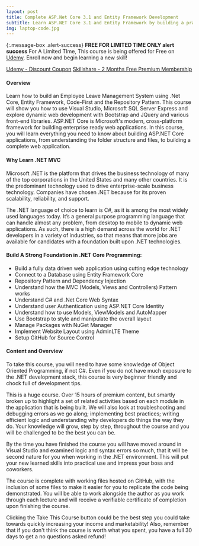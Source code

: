 ```yaml
---
layout: post
title: Complete ASP.Net Core 3.1 and Entity Framework Development
subtitle: Learn ASP.NET Core 3.1 and Entity Framework by building a practical Employee Leave Management System.
img: laptop-code.jpg
---
```

{:.message-box .alert-success}
**FREE FOR LIMITED TIME ONLY alert success** 
For A Limited TIme, This course is being offered for Free on <a href="http://bit.ly/30oniUV" target="_blank" class="btn std-btn btn-xlg btn-common btn-block">Udemy</a>. Enroll now and begin learning a new skill!

<div class="text-center jumbotron">
    <a href="http://bit.ly/30oniUV" target="_blank" class="btn std-btn btn-xlg btn-common btn-block">Udemy - Discount Coupon</a>
    <a href="https://skl.sh/2TjAJ7f" target="_blank" class="btn std-btn btn-xlg btn-common btn-block">Skillshare - 2 Months Free Premium Membership</a>
</div>

#### Overview
Learn how to build an Employee Leave Management System using .Net Core, Entity Framework, Code-First and the Repository Pattern. This course will show you how to use Visual Studio, Microsoft SQL Server Express and explore dynamic web development with Bootstrap and JQuery and various front-end libraries. ASP.NET Core is Microsoft's modern, cross-platform framework for building enterprise ready web applications. In this course,  you will learn everything you need to know about building ASP.NET Core applications, from understanding the folder structure and files, to building a complete web application. 


#### Why Learn .NET MVC
Microsoft .NET is the platform that drives the business technology of many of the top corporations in the United States and many other countries. It is the predominant technology used to drive enterprise-scale business technology. Companies have chosen .NET because for its proven scalability, reliability, and support.

The .NET language of choice to learn is C#, as it is among the most widely used languages today. It’s a general purpose programming language that can handle almost any problem, from desktop to mobile to dynamic web applications. As such, there is a high demand across the world for .NET developers in a variety of industries, so that means that more jobs are available for candidates with a foundation built upon .NET technologies.

#### Build A Strong Foundation in .NET Core Programming: 
<ul class="list-style check-list pl-0">
    <li>
    <i class="fa fa-check light-green" aria-hidden="true"></i> Build a fully data driven web application using cutting edge technology  </li>
    <li>
    <i class="fa fa-check light-green" aria-hidden="true"></i> Connect to a Database using Entity Framework Core </li>
    <li>
    <i class="fa fa-check light-green" aria-hidden="true"></i> Repository Pattern and Dependency Injection</li>
    <li>
    <i class="fa fa-check light-green" aria-hidden="true"></i> Understand how the MVC (Models, Views and Controllers) Pattern works </li>
    <li>
    <i class="fa fa-check light-green" aria-hidden="true"></i> Understand C# and .Net Core Web Syntax </li>
    <li>
    <i class="fa fa-check light-green" aria-hidden="true"></i> Understand user Authentication using ASP.NET Core Identity </li>
    <li>
    <i class="fa fa-check light-green" aria-hidden="true"></i> Understand how to use Models, ViewModels and AutoMapper  </li>
    <li>
    <i class="fa fa-check light-green" aria-hidden="true"></i> Use Bootstrap to style and manipulate the overall layout </li>
    <li> <i class="fa fa-check light-green" aria-hidden="true"></i> Manage Packages with NuGet Manager </li>
    <li> <i class="fa fa-check light-green" aria-hidden="true"></i> Implement Website Layout using AdminLTE Theme</li>
    <li> <i class="fa fa-check light-green" aria-hidden="true"></i> Setup GitHub for Source Control </li>
</ul>


#### Content and Overview
To take this course, you will need to have some knowledge of Object Oriented Programming, if not C#. Even if you do not have much exposure to the .NET development stack, this course is very beginner friendly and chock full of development tips. 

This is a huge course. Over 15 hours of premium content, but smartly broken up to highlight a set of related activities based on each module in the application that is being built. We will also look at troubleshooting and debugging errors as we go along; implementing best practices; writing efficient logic and understanding why developers do things the way they do. Your knowledge will grow, step by step, throughout the course and you will be challenged to be the best you can be.

By the time you have finished the course you will have moved around in Visual Studio and examined logic and syntax errors so much, that it will be second nature for you when working in the .NET environment. This will put your new learned skills into practical use and impress your boss and coworkers.

The course is complete with working files hosted on GitHub, with the inclusion of some files to make it easier for you to replicate the code being demonstrated. You will be able to work alongside the author as you work through each lecture and will receive a verifiable certificate of completion upon finishing the course.

Clicking the Take This Course button could be the best step you could take towards quickly increasing your income and marketability! Also, remember that if you don't think the course is worth what you spent, you have a full 30 days to get a no questions asked refund!




